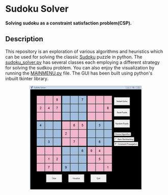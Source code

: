# Sudoku Solver
**Solving sudoku as a constraint satisfaction problem(CSP).** 

## Description
This repository is an exploration of various algorithms and heuristics which can be used for solving the classic [Sudoku](https://en.wikipedia.org/wiki/Sudoku) puzzle in python. The [sudoku_solver.py](https://github.com/fork52/Sudoku-Solver/blob/master/sudoku_solver.py) has several classes each employing a different strategy for solving the sudkou problem. You can also enjoy the visualization by running the [MAINMENU.py](https://github.com/fork52/Sudoku-Solver/blob/master/MAINMENU.py) file. The GUI has been built using python's inbuilt tkinter library.


<p align="center">
<img src="https://github.com/fork52/Sudoku-Solver/blob/master/readme_resources/Sudoku_demo.gif" width="70%" height="70%">
</p>
















<!-- Markdown link & img dfn's -->

